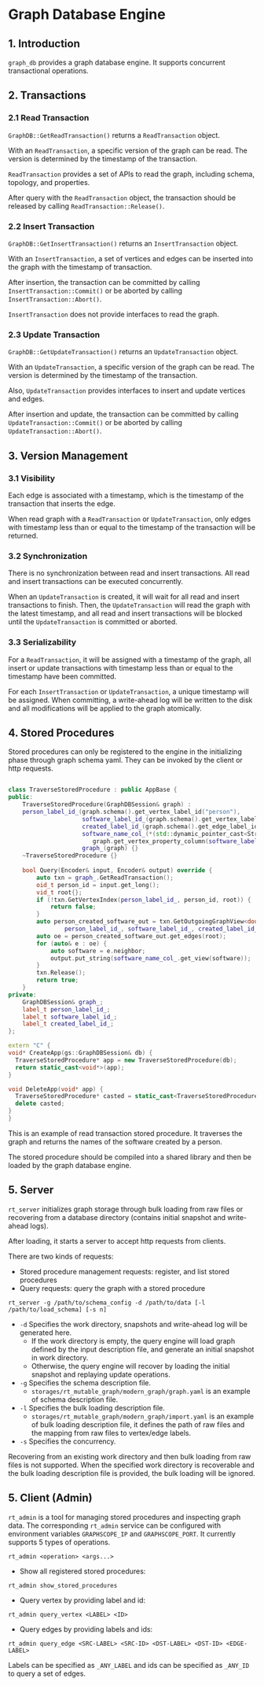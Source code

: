 # Graph Database Engine

## 1. Introduction

`graph_db` provides a graph database engine. It supports concurrent transactional operations.

## 2. Transactions

### 2.1 Read Transaction

`GraphDB::GetReadTransaction()` returns a `ReadTransaction` object.

With an `ReadTransaction`, a specific version of the graph can be read. The version is determined by the timestamp of the transaction.

`ReadTransaction` provides a set of APIs to read the graph, including schema, topology, and properties.

After query with the `ReadTransaction` object, the transaction should be released by calling `ReadTransaction::Release()`.

### 2.2 Insert Transaction

`GraphDB::GetInsertTransaction()` returns an `InsertTransaction` object.

With an `InsertTransaction`, a set of vertices and edges can be inserted into the graph with the timestamp of transaction.

After insertion, the transaction can be committed by calling `InsertTransaction::Commit()` or be aborted by calling `InsertTransaction::Abort()`.

`InsertTransaction` does not provide interfaces to read the graph.

### 2.3 Update Transaction

`GraphDB::GetUpdateTransaction()` returns an `UpdateTransaction` object.

With an `UpdateTransaction`, a specific version of the graph can be read. The version is determined by the timestamp of the transaction.

Also, `UpdateTransaction` provides interfaces to insert and update vertices and edges.

After insertion and update, the transaction can be committed by calling `UpdateTransaction::Commit()` or be aborted by calling `UpdateTransaction::Abort()`.

## 3. Version Management

### 3.1 Visibility

Each edge is associated with a timestamp, which is the timestamp of the transaction that inserts the edge.

When read graph with a `ReadTransaction` or `UpdateTransaction`, only edges with timestamp less than or equal to the timestamp of the transaction will be returned.

### 3.2 Synchronization

There is no synchronization between read and insert transactions. All read and insert transactions can be executed concurrently.

When an `UpdateTransaction` is created, it will wait for all read and insert transactions to finish. Then, the `UpdateTransaction` will read the graph with the latest timestamp, and all read and insert transactions will be blocked until the `UpdateTransaction` is committed or aborted.

### 3.3 Serializability

For a `ReadTransaction`, it will be assigned with a timestamp of the graph, all insert or update transactions with timestamp less than or equal to the timestamp have been committed.

For each `InsertTransaction` or `UpdateTransaction`, a unique timestamp will be assigned. When committing, a write-ahead log will be written to the disk and all modifications will be applied to the graph atomically.

## 4. Stored Procedures

Stored procedures can only be registered to the engine in the initializing phase through graph schema yaml. They can be invoked by the client or http requests.

```cpp

class TraverseStoredProcedure : public AppBase {
public:
    TraverseStoredProcedure(GraphDBSession& graph) :
    person_label_id_(graph.schema().get_vertex_label_id("person"),
                     software_label_id_(graph.schema().get_vertex_label_id("software")),
                     created_label_id_(graph.schema().get_edge_label_id("created")),
                     software_name_col_(*(std::dynamic_pointer_cast<StringColumn>(
                        graph.get_vertex_property_column(software_label_id_, "name")))),
                     graph_(graph) {}
    ~TraverseStoredProcedure {}
    
    bool Query(Encoder& input, Encoder& output) override {
        auto txn = graph_.GetReadTransaction();
        oid_t person_id = input.get_long();
        vid_t root{};
        if (!txn.GetVertexIndex(person_label_id_, person_id, root)) {
            return false;
        }
        auto person_created_software_out = txn.GetOutgoingGraphView<double>(
                person_label_id_, software_label_id_, created_label_id_);
        auto oe = person_created_software_out.get_edges(root);
        for (auto& e : oe) {
            auto software = e.neighbor;
            output.put_string(software_name_col_.get_view(software));
        }
        txn.Release();
        return true;
    }
private:
    GraphDBSession& graph_;
    label_t person_label_id_;
    label_t software_label_id_;
    label_t created_label_id_;
};

extern "C" {
void* CreateApp(gs::GraphDBSession& db) {
  TraverseStoredProcedure* app = new TraverseStoredProcedure(db);
  return static_cast<void*>(app);
}

void DeleteApp(void* app) {
  TraverseStoredProcedure* casted = static_cast<TraverseStoredProcedure*>(app);
  delete casted;
}
}
```

This is an example of read transaction stored procedure. It traverses the graph and returns the names of the software created by a person.

The stored procedure should be compiled into a shared library and then be loaded by the graph database engine.

## 5. Server

`rt_server` initializes graph storage through bulk loading from raw files or recovering from a database directory (contains initial snapshot and write-ahead logs).

After loading, it starts a server to accept http requests from clients.

There are two kinds of requests:

- Stored procedure management requests: register, and list stored procedures
- Query requests: query the graph with a stored procedure

```
rt_server -g /path/to/schema_config -d /path/to/data [-l /path/to/load_schema] [-s n]
```

- `-d` Specifies the work directory, snapshots and write-ahead log will be generated here.
    - If the work directory is empty, the query engine will load graph defined by the input description file, and generate an initial snapshot in work directory.
    - Otherwise, the query engine will recover by loading the initial snapshot and replaying update operations.
- `-g` Specifies the schema description file.
    - `storages/rt_mutable_graph/modern_graph/graph.yaml` is an example of schema description file.
- `-l` Specifies the bulk loading description file.
    - `storages/rt_mutable_graph/modern_graph/import.yaml` is an example of bulk loading description file, it defines the path of raw files and the mapping from raw files to vertex/edge labels.
- `-s` Specifies the concurrency.

Recovering from an existing work directory and then bulk loading from raw files is not supported. When the specified work directory is recoverable and the bulk loading description file is provided, the bulk loading will be ignored.

## 5. Client (Admin)

`rt_admin` is a tool for managing stored procedures and inspecting graph data. The corresponding `rt_admin` service can be configured with environment variables `GRAPHSCOPE_IP` and `GRAPHSCOPE_PORT`. It currently supports 5 types of operations.

```
rt_admin <operation> <args...>
```

- Show all registered stored procedures:

```
rt_admin show_stored_procedures
```

- Query vertex by providing label and id:

```
rt_admin query_vertex <LABEL> <ID>
```

- Query edges by providing labels and ids:

```
rt_admin query_edge <SRC-LABEL> <SRC-ID> <DST-LABEL> <DST-ID> <EDGE-LABEL>
```

Labels can be specified as `_ANY_LABEL` and ids can be specified as `_ANY_ID` to query a set of edges.





